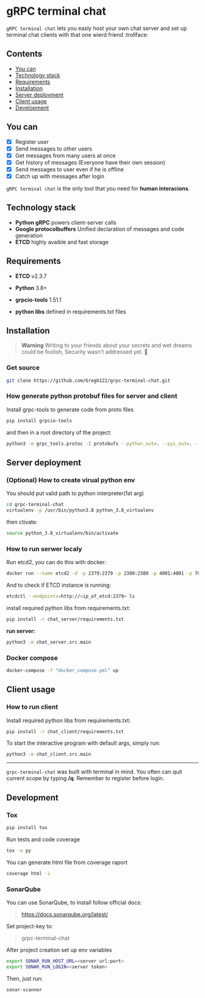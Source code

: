 # gRPC terminal chat

`gRPC terminal chat` lets you easly host your own chat server and set up terminal chat clients with that one wierd friend :trollface:

## Contents

* [You can](#you-can)
* [Technology stack](#technology-stack)
* [Requirements](#requirements)
* [Installation](#installation)
* [Server deployment](#server-deployment)
* [Client usage](#client-usage)
* [Development](#development)

## You can

* [x] Register user
* [x] Send messages to other users
* [x] Get messages from many users at once
* [x] Get history of messages (Everyone have their own session)
* [x] Send messages to user even if he is offline
* [x] Catch up with messages after login

`gRPC terminal chat` is the only tool that you need for **human interacions**.

## Technology stack

* **Python gRPC** powers client-server calls
* **Google protocolbuffers** Unified declaration of messages and code generation
* **ETCD** highly avaible and fast storage

## Requirements

* **ETCD** v2.3.7
* **Python** 3.8+

* **grpcio-tools** 1.51.1
* **python libs** defined in requirements.txt files

## Installation

> **Warning**
> Writing to your friends about your secrets and wet dreams could be foolish, Security wasn't addressed yet. :triangular_flag_on_post:

### Get source

```sh
git clone https://github.com/Gregb122/grpc-terminal-chat.git
```

### How generate python protobuf files for server and client

Install grpc-tools to generate code from proto files

```sh
pip install grpcio-tools
```

and then in a root directory of the project:

```sh
python3 -m grpc_tools.protoc -I protobufs --python_out=. --pyi_out=. --grpc_python_out=. protobufs/common/*.proto
```

## Server deployment

### (Optional) How to create virual python env

You should put valid path to python interpreter(1st arg)

```sh
cd grpc-terminal-chat
virtualenv -p /usr/bin/python3.8 python_3.8_virtualenv
```

then ctivate:

```sh
source python_3.8_virtualenv/bin/activate
```

### How to run serwer localy

Run etcd2, you can do this with docker:

```sh
docker run --name etcd2 -d -p 2379:2379 -p 2380:2380 -p 4001:4001 -p 7001:7001 -v ~/temp/data0/etcd:/data wolfdeng/etcd2-docker
```

And to check if ETCD instance is running:

```sh
etcdctl --endpoints=http://<ip_of_etcd:2379> ls

```

install required python libs from requirements.txt:

```sh
pip install -r chat_server/requirements.txt
```

**run server:**

```sh
python3 -m chat_server.src.main
```

### Docker compose

```sh
docker-compose -f "docker_compose.yml" up
```

## Client usage

### How to run client

Install required python libs from requirements.txt:

```sh
pip install -r chat_client/requirements.txt
```

To start the interactive program with default args, simply run:

```sh
python3 -m chat_client.src.main
```

---

`grpc-terminal-chat` was built with terminal in mind. You often can quit current scope by typing **/q**. Remember to register before login.

## Development

### Tox

```sh
pip install tox
```

Run tests and code coverage

```sh
tox -e py
```

You can generate html file from coverage raport

```sh
coverage html -i
```

### SonarQube

You can use SonarQube, to install follow official docs:
> <https://docs.sonarqube.org/latest/>

Set project-key to:
> grpc-terminal-chat

After project creation set up env variables

```sh
export SONAR_RUN_HOST_URL=<server url:port>
export SONAR_RUN_LOGIN=<server token>
```

Then, just run:

```sh
sonar-scanner
```

